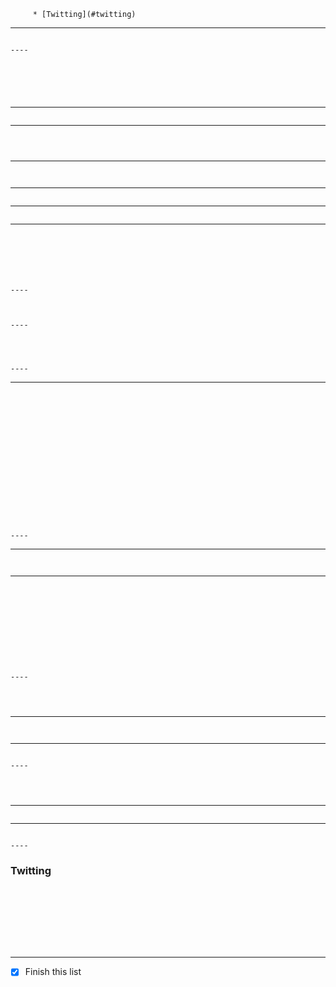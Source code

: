 


         * [Twitting](#twitting)


----

```

----

```

```

```
```

```

```

```

```

```

```

```

----

```

```

----

```

```

```
```

``` 

```
----


```

```

```

```

----


```

```

----


```

```

----

```

```

```

```

```

```

```

```

```

```

```

----


```

```

----


```

```

```

```

----

```

----

```

```

```

```

```

```

```

```

```

```

```

```
```

```

```

```

```


```

```

```

```

```

```

```

```
```
```


----

```




----

```

```

```

```

----


```

```

```

```

```


```

```

```
```

```
```

```
```

```
```

```
```

----

```

```

```

```

```

```

```

----


```


```

----


```

----



```
```
```

----



```

```

----


```

----

```
### Twitting
```

```

```

```

```

```

```

```

```

```

```

```

```
```
```
```


----


- [X] Finish this list






